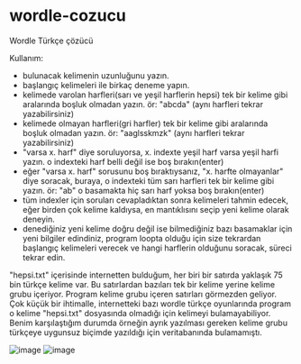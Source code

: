 # wordle-cozucu
Wordle Türkçe çözücü


Kullanım:
* bulunacak kelimenin uzunluğunu yazın.
* başlangıç kelimeleri ile birkaç deneme yapın.
* kelimede varolan harfleri(sarı ve yeşil harflerin hepsi) tek bir kelime gibi aralarında boşluk olmadan yazın. ör: "abcda" (aynı harfleri tekrar yazabilirsiniz)
* kelimede olmayan harfleri(gri harfler) tek bir kelime gibi aralarında boşluk olmadan yazın. ör: "aaglsskmzk" (aynı harfleri tekrar yazabilirsiniz)
* "varsa x. harf" diye soruluyorsa, x. indexte yeşil harf varsa yeşil harfi yazın. o indexteki harf belli değil ise boş bırakın(enter)
* eğer "varsa x. harf" sorusunu boş bıraktıysanız, "x. harfte olmayanlar" diye soracak, buraya, o indexteki tüm sarı harfleri tek bir kelime gibi yazın. ör: "ab" o basamakta hiç sarı harf yoksa boş bırakın(enter)
* tüm indexler için soruları cevapladıktan sonra kelimeleri tahmin edecek, eğer birden çok kelime kaldıysa, en mantıklısını seçip yeni kelime olarak deneyin.
* denediğiniz yeni kelime doğru değil ise bilmediğiniz bazı basamaklar için yeni bilgiler edindiniz, program loopta olduğu için size tekrardan başlangıç kelimeleri verecek ve hangi harflerin olduğunu soracak, süreci tekrar edin.

"hepsi.txt" içerisinde internetten bulduğum, her biri bir satırda yaklaşık 75 bin türkçe kelime var. Bu satırlardan bazıları tek bir kelime yerine kelime grubu içeriyor. Program kelime grubu içeren satırları görmezden geliyor. 
Çok küçük bir ihtimalle, internetteki bazı wordle türkçe oyunlarında program o kelime "hepsi.txt" dosyasında olmadığı için kelimeyi bulamayabiliyor. Benim karşılaştığım durumda örneğin ayrık yazılması gereken kelime grubu türkçeye uygunsuz biçimde yazıldığı için veritabanında bulamamıştı.

![image](https://user-images.githubusercontent.com/65857758/214399384-cffcaca0-ed80-4e79-93ba-c1804e31e107.png)
![image](https://user-images.githubusercontent.com/65857758/214399475-795486e5-a980-487d-af41-d2954e6991d0.png)
